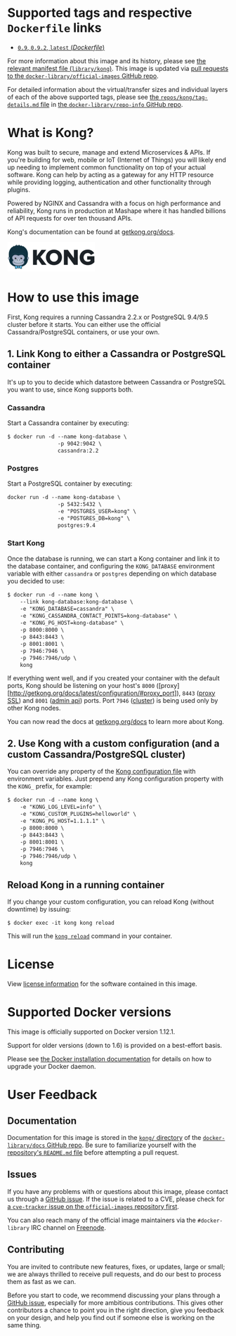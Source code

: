 # Supported tags and respective `Dockerfile` links

-	[`0.9`, `0.9.2`, `latest` (*Dockerfile*)](https://github.com/Mashape/docker-kong/blob/6360dbcc1122a0243839e2eff3dd1cdbeb15e1d5/Dockerfile)

For more information about this image and its history, please see [the relevant manifest file (`library/kong`)](https://github.com/docker-library/official-images/blob/master/library/kong). This image is updated via [pull requests to the `docker-library/official-images` GitHub repo](https://github.com/docker-library/official-images/pulls?q=label%3Alibrary%2Fkong).

For detailed information about the virtual/transfer sizes and individual layers of each of the above supported tags, please see [the `repos/kong/tag-details.md` file](https://github.com/docker-library/repo-info/blob/master/repos/kong/tag-details.md) in [the `docker-library/repo-info` GitHub repo](https://github.com/docker-library/repo-info).

# What is Kong?

Kong was built to secure, manage and extend Microservices & APIs. If you're building for web, mobile or IoT (Internet of Things) you will likely end up needing to implement common functionality on top of your actual software. Kong can help by acting as a gateway for any HTTP resource while providing logging, authentication and other functionality through plugins.

Powered by NGINX and Cassandra with a focus on high performance and reliability, Kong runs in production at Mashape where it has handled billions of API requests for over ten thousand APIs.

Kong's documentation can be found at [getkong.org/docs](http://getkong.org/docs).

![logo](https://raw.githubusercontent.com/docker-library/docs/ffb3145bf430e8e1138921d80722d2e7354d2e81/kong/logo.png)

# How to use this image

First, Kong requires a running Cassandra 2.2.x or PostgreSQL 9.4/9.5 cluster before it starts. You can either use the official Cassandra/PostgreSQL containers, or use your own.

## 1. Link Kong to either a Cassandra or PostgreSQL container

It's up to you to decide which datastore between Cassandra or PostgreSQL you want to use, since Kong supports both.

### Cassandra

Start a Cassandra container by executing:

```shell
$ docker run -d --name kong-database \
                -p 9042:9042 \
                cassandra:2.2
```

### Postgres

Start a PostgreSQL container by executing:

```shell
docker run -d --name kong-database \
                -p 5432:5432 \
                -e "POSTGRES_USER=kong" \
                -e "POSTGRES_DB=kong" \
                postgres:9.4
```

### Start Kong

Once the database is running, we can start a Kong container and link it to the database container, and configuring the `KONG_DATABASE` environment variable with either `cassandra` or `postgres` depending on which database you decided to use:

```shell
$ docker run -d --name kong \
    --link kong-database:kong-database \
    -e "KONG_DATABASE=cassandra" \
    -e "KONG_CASSANDRA_CONTACT_POINTS=kong-database" \
    -e "KONG_PG_HOST=kong-database" \
    -p 8000:8000 \
    -p 8443:8443 \
    -p 8001:8001 \
    -p 7946:7946 \
    -p 7946:7946/udp \
    kong
```

If everything went well, and if you created your container with the default ports, Kong should be listening on your host's `8000` ([proxy][http://getkong.org/docs/latest/configuration/#proxy_port]), `8443` ([proxy SSL](http://getkong.org/docs/latest/configuration/#proxy_listen_ssl)) and `8001` ([admin api](http://getkong.org/docs/latest/configuration/#admin_api_port)) ports. Port `7946` ([cluster](http://getkong.org/docs/latest/configuration/#cluster_listen)) is being used only by other Kong nodes.

You can now read the docs at [getkong.org/docs](http://getkong.org/docs) to learn more about Kong.

## 2. Use Kong with a custom configuration (and a custom Cassandra/PostgreSQL cluster)

You can override any property of the [Kong configuration file](http://getkong.org/docs/latest/configuration/) with environment variables. Just prepend any Kong configuration property with the `KONG_` prefix, for example:

```shell
$ docker run -d --name kong \
    -e "KONG_LOG_LEVEL=info" \
    -e "KONG_CUSTOM_PLUGINS=helloworld" \
    -e "KONG_PG_HOST=1.1.1.1" \
    -p 8000:8000 \
    -p 8443:8443 \
    -p 8001:8001 \
    -p 7946:7946 \
    -p 7946:7946/udp \
    kong
```

## Reload Kong in a running container

If you change your custom configuration, you can reload Kong (without downtime) by issuing:

```shell
$ docker exec -it kong kong reload
```

This will run the [`kong reload`](http://getkong.org/docs/latest/cli/#reload) command in your container.

# License

View [license information](https://getkong.org/license/) for the software contained in this image.

# Supported Docker versions

This image is officially supported on Docker version 1.12.1.

Support for older versions (down to 1.6) is provided on a best-effort basis.

Please see [the Docker installation documentation](https://docs.docker.com/installation/) for details on how to upgrade your Docker daemon.

# User Feedback

## Documentation

Documentation for this image is stored in the [`kong/` directory](https://github.com/docker-library/docs/tree/master/kong) of the [`docker-library/docs` GitHub repo](https://github.com/docker-library/docs). Be sure to familiarize yourself with the [repository's `README.md` file](https://github.com/docker-library/docs/blob/master/README.md) before attempting a pull request.

## Issues

If you have any problems with or questions about this image, please contact us through a [GitHub issue](https://github.com/Mashape/kong/issues). If the issue is related to a CVE, please check for [a `cve-tracker` issue on the `official-images` repository first](https://github.com/docker-library/official-images/issues?q=label%3Acve-tracker).

You can also reach many of the official image maintainers via the `#docker-library` IRC channel on [Freenode](https://freenode.net).

## Contributing

You are invited to contribute new features, fixes, or updates, large or small; we are always thrilled to receive pull requests, and do our best to process them as fast as we can.

Before you start to code, we recommend discussing your plans through a [GitHub issue](https://github.com/Mashape/kong/issues), especially for more ambitious contributions. This gives other contributors a chance to point you in the right direction, give you feedback on your design, and help you find out if someone else is working on the same thing.
